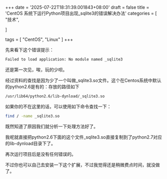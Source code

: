 +++
date = '2025-07-22T18:31:39.001843+08:00'
draft = false
title = 'CentOS 系统下运行Python项目出现_sqlite3的错误解决办法'
categories = [
    "技术",

]

tags = [
    "CentOS",
    "Linux"
]
+++

先来看下这个错误提示：

```bash
Failed to load application: No module named _sqlite3
```

还是第一次见，唉，玩的少呗。

经过资料的查找是因为少了一个叫做\_sqlite3.so文件。这个在Centos系统中默认的python2.6是有的：存放的路径如下

```bash
/usr/lib64/python2.6/lib-dynload/_sqlite3.so
```

如果你的不在这里的话，可以使用如下命令查找一下：

```bash
find / -name _sqlite3.so
```

既然知道了原因我们就分析一下处理方法好了。

我呢就直接把python2.6下面的这个文件\_sqlite3.so直接复制到了python2.7对应的lib-dynload目录下了。

再次运行项目后是没有任何错误的。

不过你也可以自己去安装一下这个扩展，不过我觉得还是稍微费点时间，就没做了。
